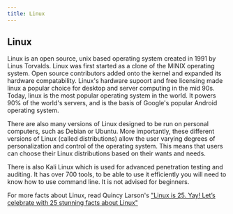 ```yaml
--- 
title: Linux
---
```

## Linux

Linux is an open source, unix based operating system created in 1991 by Linus Torvalds.  Linux was first started as a clone of the MINIX operating system.  Open source contributors added onto the kernel and expanded its hardware compatability.  Linux's hardware supoort and free licensing made linux a popular choice for desktop and server computing in the mid 90s.  Today, linux is the most popular operating system in the world. It powers 90% of the world's servers, and is the basis of Google's popular Android operating system.


There are also many versions of Linux designed to be run on personal computers, such as Debian or Ubuntu. More importantly, these different versions of Linux (called distributions) allow the user varying degrees of personalization and control of the operating system. This means that users can choose their Linux distributions based on their wants and needs.  


There is also Kali Linux which is used for advanced penetration testing and auditing. It has over 700 tools, to be able to use it efficiently you will need to know how to use command line. It is not advised for beginners.

For more facts about Linux, read Quincy Larson's <a href='https://medium.freecodecamp.org/linux-is-25-yay-lets-celebrate-with-25-rad-facts-about-linux-c8d8ac30076d' target='_blank' rel='nofollow'>"Linux is 25. Yay! Let’s celebrate with 25 stunning facts about Linux"</a>

